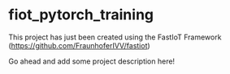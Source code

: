 # fiot_pytorch_training

This project has just been created using the FastIoT Framework (https://github.com/FraunhoferIVV/fastiot)

Go ahead and add some project description here!
